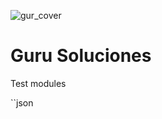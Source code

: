 ![gur_cover](https://github.com/user-attachments/assets/bdeea294-b885-4484-87f2-d96e6a8b8636)
# Guru Soluciones
Test modules

``json
<script type="application/ld+json">
{
    "@context":"https://schema.org",
    "@type":"Website", 
    "name":"Diego R Gutierrez", 
    "alternateName":"Portfolio", 
    "url":"https://diegosurf.wixsite.com/diegorgutierrez"
}
</script>
```

